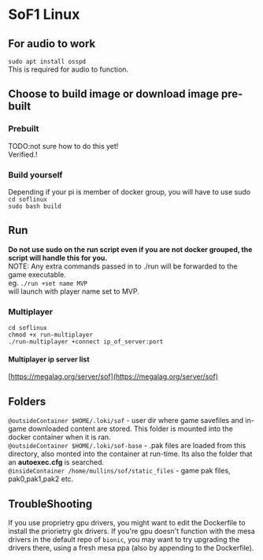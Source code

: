 # SoF1 Linux
## For audio to work
`sudo apt install osspd`  
This is required for audio to function.
## Choose to build image or download image pre-built
### Prebuilt
TODO:not sure how to do this yet!  
Verified.!
### Build yourself 
Depending if your pi is member of docker group, you will have to use sudo  
`cd soflinux`  
`sudo bash build`  
## Run
**Do not use sudo on the run script even if you are not docker grouped, the script will handle this for you.**  
NOTE: Any extra commands passed in to ./run will be forwarded to the game executable.  
eg. `./run +set name MVP`  
will launch with player name set to MVP.  
### Multiplayer
`cd soflinux`  
`chmod +x run-multiplayer`  
`./run-multiplayer +connect ip_of_server:port`
#### Multiplayer ip server list
[https://megalag.org/server/sof](https://megalag.org/server/sof)
## Folders
`@outsideContainer $HOME/.loki/sof` - user dir where game savefiles and in-game downloaded content are stored. This folder is mounted into the docker container when it is ran.  
`@outsideContainer $HOME/.loki/sof-base` - .pak files are loaded from this directory, also monted into the container at run-time. Its also the folder that an **autoexec.cfg** is searched.  
`@insideContainer /home/mullins/sof/static_files` - game pak files, pak0,pak1,pak2 etc.  

## TroubleShooting
If you use proprietry gpu drivers, you might want to edit the Dockerfile to install the priorietry glx drivers.  If you're gpu doesn't function with the mesa drivers in the default repo of `bionic`, you may want to try upgrading the drivers there, using a fresh mesa ppa (also by appending to the Dockerfile).
